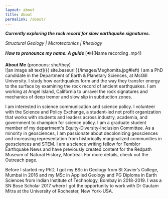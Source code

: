 ```yaml
---
layout: about
title: About
permalink: /about/
---
```


  
**_Currently exploring the rock record for slow earthquake signatures._**

_Structural Geology &#x7c; Microtectonics &#x7c; Rheology_

**_How to pronounce my name: A guide_** [&#128266;](Name recording .mp4)<br>

**About Me** (pronouns: she/they) <br>
![an image alt text]({{ site.baseurl }}/images/Meghomita.jpg#left) 
I am a PhD candidate in the Department of Earth & Planetary Sciences, at McGill University. I study how earthquakes form and the way they transfer energy to the surface by examining the rock record of ancient earthquakes. I am working at Angel Island, California to unravel the rock signatures and mechanics of deep tremor and slow slip in subduction zones. <br>

I am interested in science communication and science policy. I volunteer with the Science and Policy Exchange, a student-led not profit organization that works with students and leaders across industry, academia, and government to champion for science policy. I am a graduate student member of my department's Equity-Diversity-Inclusion Committee. As a minority in geosciences, I am passionate about decolonizing geosciences and increasing representation from historically marginalized communities in geosciences and STEM. I am a science writing fellow for Temblor Earthquake News and have previously created content for the Redpath Museum of Natural History, Montreal. For more details, check out the Outreach page. <br>

Before I started my PhD, I got my BSc in Geology from St Xavier’s College, Mumbai in 2016 and my MSc in Applied Geology and PG Diploma in Earth Sciences from Indian Institute of Technology, Bombay in 2018-2019. I was a SN Bose Scholar 2017 where I got the opportunity to work with Dr Gautam Mitra at the University of Rochester, New York-USA. <br>


